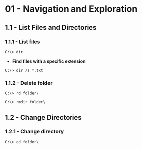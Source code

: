 # 01 - Navigation and Exploration

## 1.1 - List Files and Directories

### 1.1.1 - List files

`C:\> dir`

* **Find files with a specific extension**

`C:\> dir /s *.txt`

### 1.1.2 - Delete folder

`C:\> rd folder\`

`C:\> rmdir folder\`

## 1.2 - Change Directories

### 1.2.1 - Change directory

`C:\> cd folder\`
